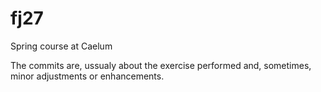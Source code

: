 # fj27
Spring course at Caelum

The commits are, ussualy about the exercise performed and, sometimes, minor adjustments or enhancements.
